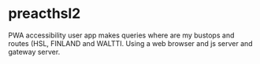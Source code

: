 # preacthsl2
 PWA accessibility user app makes queries where are my bustops and routes (HSL, FINLAND and WALTTI. Using a web browser and js server and gateway server.
